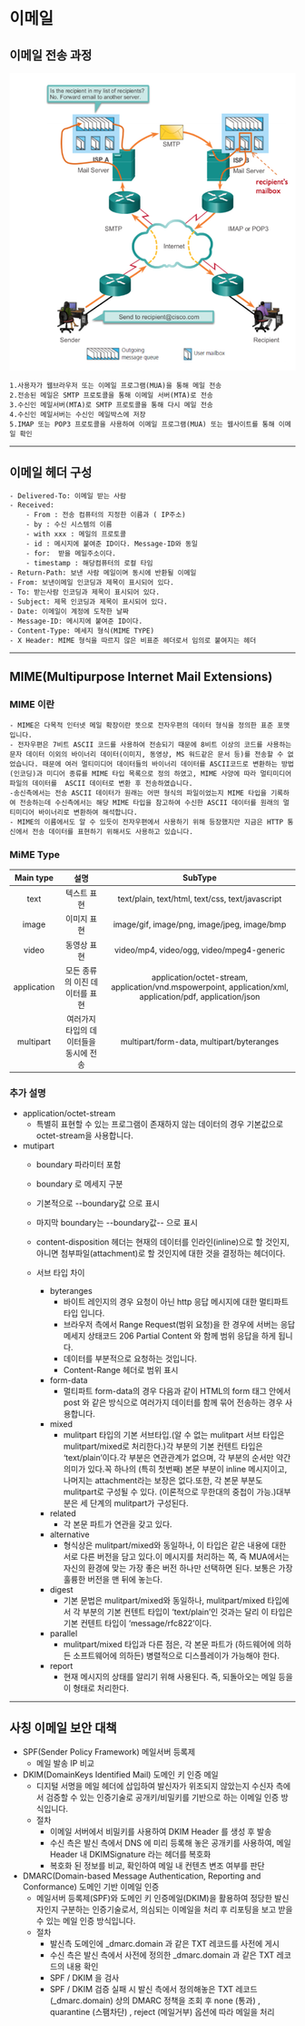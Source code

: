 # 이메일
## 이메일 전송 과정 
![email process](./img/email_process.png)
    
    1.사용자가 웹브라우저 또는 이메일 프로그램(MUA)을 통해 메일 전송   
    2.전송된 메일은 SMTP 프로토콜을 통해 이메일 서버(MTA)로 전송   
    3.수신인 메일서버(MTA)로 SMTP 프로토콜을 통해 다시 메일 전송    
    4.수신인 메일서버는 수신인 메일박스에 저장  
    5.IMAP 또는 POP3 프로토콜을 사용하여 이메일 프로그램(MUA) 또는 웹사이트를 통해 이메일 확인
---
## 이메일 헤더 구성
    - Delivered-To: 이메일 받는 사람
    - Received: 
        - From : 전송 컴퓨터의 지정한 이름과 ( IP주소)
        - by : 수신 시스템의 이름
        - with xxx : 메일의 프로토콜
        - id : 메시지에 붙여준 ID이다. Message-ID와 동일
        - for:  받을 메일주소이다.
        - timestamp : 해당컴퓨터의 로컬 타임
    - Return-Path: 보낸 사람 메일이며 동시에 반환될 이메일
    - From: 보낸이메일 인코딩과 제목이 표시되어 있다.
    - To: 받는사람 인코딩과 제목이 표시되어 있다.
    - Subject: 제목 인코딩과 제목이 표시되어 있다.
    - Date: 이메일이 계정에 도착한 날짜
    - Message-ID: 메시지에 붙여준 ID이다.
    - Content-Type: 메세지 형식(MIME TYPE)
    - X Header: MIME 형식을 따르지 않은 비표준 헤더로서 임의로 붙여지는 헤더

---
## MIME(Multipurpose Internet Mail Extensions)

### MIME 이란
    - MIME은 다목적 인터넷 메일 확장이란 뜻으로 전자우편의 데이터 형식을 정의한 표준 포맷입니다.
    - 전자우편은 7비트 ASCII 코드를 사용하여 전송되기 때문에 8비트 이상의 코드를 사용하는 문자 데이터 이외의 바이너리 데이터(이미지, 동영상, MS 워드같은 문서 등)를 전송할 수 없었습니다. 때문에 여러 멀티미디어 데이터들의 바이너리 데이터를 ASCII코드로 변환하는 방법(인코딩)과 미디어 종류를 MIME 타입 목록으로 정의 하였고, MIME 사양에 따라 멀티미디어 파일의 데이터를  ASCII 데이터로 변환 후 전송하였습니다.
    -송신측에서는 전송 ASCII 데이터가 원래는 어떤 형식의 파일이었는지 MIME 타입을 기록하여 전송하는데 수신측에서는 해당 MIME 타입을 참고하여 수신한 ASCII 데이터를 원래의 멀티미디어 바이너리로 변환하여 해석합니다.
    - MIME의 이름에서도 알 수 있듯이 전자우편에서 사용하기 위해 등장했지만 지금은 HTTP 통신에서 전송 데이터를 표현하기 위해서도 사용하고 있습니다.
### MiME Type
| Main type | 설명 | SubType |
:------------:|:---:|:---:|
| text | 텍스트 표현 | text/plain, text/html, text/css, text/javascript
| image | 이미지 표현 | image/gif, image/png, image/jpeg, image/bmp
| video | 동영상 표현 | video/mp4, video/ogg, video/mpeg4-generic
| application | 모든 종류의 이진 데이터를 표현 | application/octet-stream, application/vnd.mspowerpoint, application/xml,  application/pdf, application/json
| multipart | 여러가지 타입의 데이터들을 동시에 전송 | multipart/form-data, multipart/byteranges

### 추가 설명
- application/octet-stream
    - 특별히 표현할 수 있는 프로그램이 존재하지 않는 데이터의 경우 기본값으로 octet-stream을 사용합니다.
- mutipart
    - boundary 파라미터 포함 
    - boundary 로 메세지 구분 
    - 기본적으로 --boundary값 으로 표시 
    - 마지막 boundary는 --boundary값-- 으로 표시 
    - content-disposition 헤더는 현재의 데이터를 인라인(inline)으로 할 것인지, 아니면 첨부파일(attachment)로 할 것인지에 대한 것을 결정하는 헤더이다.

    - 서브 타입 차이
        - byteranges
           - 바이트 레인지의 경우 요청이 아닌 http 응답 메시지에 대한 멀티파트 타입 입니다.
           - 브라우저 측에서 Range Request(범위 요청)을 한 경우에 서버는 응답메세지 상태코드 206   Partial Content 와 함께 범위 응답을 하게 됩니다. 
           - 데이터를 부분적으로 요청하는 것입니다.
           - Content-Range 헤더로 범위 표시
        - form-data
            - 멀티파트 form-data의 경우 다음과 같이 HTML의 form 태그 안에서 post 와 같은 방식으로 여러가지 데이터를 함께 묶어 전송하는 경우 사용합니다.
        - mixed
            - mulitpart 타입의 기본 서브타입.(알 수 없는 mulitpart 서브 타입은 mulitpart/mixed로 처리한다.)각 부분의 기본 컨텐트 타입은 ‘text/plain’이다.각 부분은 연관관계가 없으며, 각 부분의 순서만 약간 의미가 있다.꼭 하나의 (특히 첫번째) 본문 부분이 inline 메시지이고, 나머지는 attachment라는 보장은 없다.또한, 각 본문 부분도 mulitpart로 구성될 수 있다. (이론적으로 무한대의 중첩이 가능.)대부분은 세 단계의 mulitpart가 구성된다.  
        - related
            - 각 본문 파트가 연관을 갖고 있다.
        - alternative
            - 형식상은 mulitpart/mixed와 동일하나, 이 타입은 같은 내용에 대한 서로 다른 버전을 담고 있다.이 메시지를 처리하는 쪽, 즉 MUA에서는 자신의 환경에 맞는 가장 좋은 버전 하나만 선택하면 된다. 보통은 가장 훌륭한 버전을 맨 뒤에 놓는다.
        - digest
            - 기본 문법은 mulitpart/mixed와 동일하나, mulitpart/mixed 타입에서 각 부분의 기본 컨텐트 타입이 ‘text/plain’인 것과는 달리 이 타입은 기본 컨텐트 타입이 ‘message/rfc822’이다.
        - parallel
            - mulitpart/mixed 타입과 다른 점은, 각 본문 파트가 (하드웨어에 의하든 소프트웨어에 의하든) 병렬적으로 디스플레이가 가능해야 한다.
        - report    
            - 현재 메시지의 상태를 알리기 위해 사용된다. 즉, 되돌아오는 메일 등을 이 형태로 처리한다.


---
## 사칭 이메일 보안 대책
- SPF(Sender Policy Framework) 메일서버 등록제
    - 메일 발송 IP 비교
- DKIM(DomainKeys Identified Mail) 도메인 키 인증 메일
    - 디지털 서명을 메일 헤더에 삽입하여 발신자가 위조되지 않았는지 수신자 측에서 검증할 수 있는 인증기술로 공개키/비밀키를 기반으로 하는 이메일 인증 방식입니다. 
    - 절차
        - 이메일 서버에서 비밀키를 사용하여 DKIM Header 를 생성 후 발송
        - 수신 측은 발신 측에서 DNS 에 미리 등록해 놓은 공개키를 사용하여, 메일 Header 내 DKIMSignature 라는 헤더를 복호화
        - 복호화 된 정보를 비교, 확인하여 메일 내 컨텐츠 변조 여부를 판단
- DMARC(Domain-based Message Authentication, Reporting and Conformance) 도메인 기반 이메일 인증
    - 메일서버 등록제(SPF)와 도메인 키 인증메일(DKIM)을 활용하여 정당한 발신자인지 구분하는 인증기술로서, 의심되는 이메일을 처리 후 리포팅을 보고 받을 수 있는 메일 인증 방식입니다. 
    - 절차
        - 발신측 도메인에 _dmarc.domain 과 같은 TXT 레코드를 사전에 게시
        - 수신 측은 발신 측에서 사전에 정의한 _dmarc.domain 과 같은 TXT 레코드의 내용 확인
        - SPF / DKIM 을 검사
        - SPF / DKIM 검증 실패 시 발신 측에서 정의해놓은 TXT 레코드(_dmarc.domain) 상의 DMARC 정책을 조회 후 none (통과) , quarantine (스팸차단) , reject (메일거부) 옵션에 따라 메일을 처리


